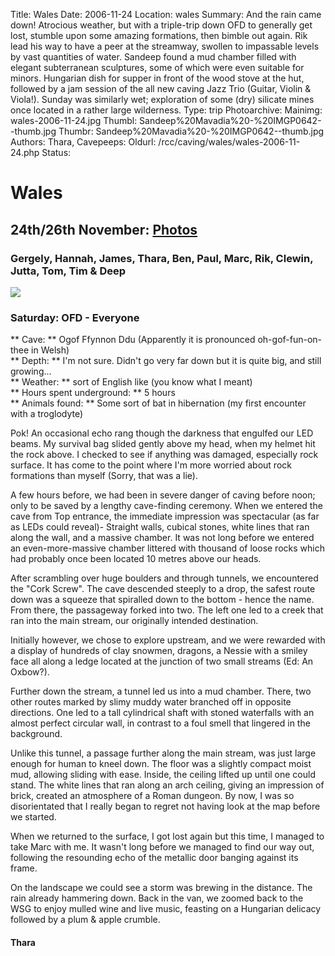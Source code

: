 Title: Wales
Date: 2006-11-24
Location: wales
Summary: And the rain came down!
Atrocious weather, but with a triple-trip down OFD to generally get lost, stumble upon some amazing formations, then bimble out again. Rik lead his way to have a peer at the streamway, swollen to impassable levels by vast quantities of water. Sandeep found a mud chamber filled with elegant subterranean sculptures, some of which were even suitable for minors. Hungarian dish for supper in front of the wood stove at the hut, followed by a jam session of the all new caving Jazz Trio (Guitar, Violin & Viola!). Sunday was similarly wet; exploration of some (dry) silicate mines once located in a rather large wilderness.
Type: trip
Photoarchive:
Mainimg: wales-2006-11-24.jpg
Thumbl: Sandeep%20Mavadia%20-%20IMGP0642--thumb.jpg
Thumbr: Sandeep%20Mavadia%20-%20IMGP0642--thumb.jpg
Authors: Thara, 
Cavepeeps:
Oldurl: /rcc/caving/wales/wales-2006-11-24.php
Status:

#  Wales 

##  24th/26th November: [ Photos ](/caving/photo_archive/trips/2006-11-24%20-%20wales/)

###  Gergely, Hannah, James, Thara, Ben, Paul, Marc, Rik, Clewin, Jutta, Tom, Tim &amp; Deep 

[ ![](wales-2006-11-24.jpg) ](/caving/photo_archive/trips/2006-11-24%20-%20wales/Gergely%20Ambrus%20-%20IMG_0053.html)

###  Saturday: OFD - Everyone 

** Cave: ** Ogof Ffynnon Ddu (Apparently it is pronounced oh-gof-fun-on-thee in Welsh)   
** Depth: ** I'm not sure. Didn't go very far down but it is quite big, and still growing...   
** Weather: ** sort of English like (you know what I meant)   
** Hours spent underground: ** 5 hours   
** Animals found: ** Some sort of bat in hibernation (my first encounter with a troglodyte) 

Pok! An occasional echo rang though the darkness that engulfed our LED beams. My survival bag slided gently above my head, when my helmet hit the rock above. I checked to see if anything was damaged, especially rock surface. It has come to the point where I'm more worried about rock formations than myself (Sorry, that was a lie). 

A few hours before, we had been in severe danger of caving before noon; only to be saved by a lengthy cave-finding ceremony. When we entered the cave from Top entrance, the immediate impression was spectacular (as far as LEDs could reveal)- Straight walls, cubical stones, white lines that ran along the wall, and a massive chamber. It was not long before we entered an even-more-massive chamber littered with thousand of loose rocks which had probably once been located 10 metres above our heads. 

After scrambling over huge boulders and through tunnels, we encountered the "Cork Screw". The cave descended steeply to a drop, the safest route down was a squeeze that spiralled down to the bottom - hence the name. From there, the passageway forked into two. The left one led to a creek that ran into the main stream, our originally intended destination. 

Initially however, we chose to explore upstream, and we were rewarded with a display of hundreds of clay snowmen, dragons, a Nessie with a smiley face all along a ledge located at the junction of two small streams (Ed: An Oxbow?). 

Further down the stream, a tunnel led us into a mud chamber. There, two other routes marked by slimy muddy water branched off in opposite directions. One led to a tall cylindrical shaft with stoned waterfalls with an almost perfect circular wall, in contrast to a foul smell that lingered in the background. 

Unlike this tunnel, a passage further along the main stream, was just large enough for human to kneel down. The floor was a slightly compact moist mud, allowing sliding with ease. Inside, the ceiling lifted up until one could stand. The white lines that ran along an arch ceiling, giving an impression of brick, created an atmosphere of a Roman dungeon. By now, I was so disorientated that I really began to regret not having look at the map before we started. 

When we returned to the surface, I got lost again but this time, I managed to take Marc with me. It wasn't long before we managed to find our way out, following the resounding echo of the metallic door banging against its frame. 

On the landscape we could see a storm was brewing in the distance. The rain already hammering down. Back in the van, we zoomed back to the WSG to enjoy mulled wine and live music, feasting on a Hungarian delicacy followed by a plum &amp; apple crumble. 

####  Thara 
